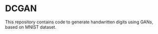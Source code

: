 # DCGAN
This repository contains code to generate handwritten digits using GANs, based on MNIST dataset.
